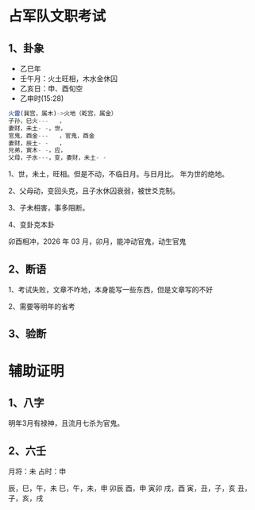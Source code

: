 # 占军队文职考试

## 1、卦象

- 乙巳年
- 壬午月：火土旺相，木水金休囚
- 乙亥日：申、酉旬空
- 乙申时(15:28)

```js
火雷(巽宫，属木)->火地（乾宫，属金）
子孙，巳火---   ，
妻财，未土- -，世，
官鬼，酉金---   ，官鬼，酉金
妻财，辰土- -   ，
兄弟，寅木- -，应，
父母，子水---，变，妻财，未土- -
```

1、世，未土，旺相。但是不动，不临日月。与日月比。
年为世的绝地。

2、父母动，变回头克，且子水休囚衰弱，被世爻克制。

3、子未相害，事多阻断。

4、变卦克本卦

卯酉相冲，2026 年 03 月，卯月，能冲动官鬼，动生官鬼

## 2、断语

1、考试失败，文章不咋地，本身能写一些东西，但是文章写的不好

2、需要等明年的省考

## 3、验断


# 辅助证明

## 1、八字
明年3月有禄神，且流月七杀为官鬼。

## 2、六壬
月将：未
占时：申

  辰，巳，午，未
  巳，午，未，申
卯辰        酉，申
寅卯        戌，酉
  寅，丑，子，亥
  丑，子，亥，戌
